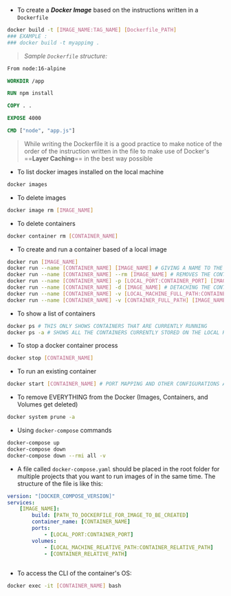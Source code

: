- To create a ***Docker Image*** based on the instructions written in a `Dockerfile`
```sh
docker build -t [IMAGE_NAME:TAG_NAME] [Dockerfile_PATH]
### EXAMPLE :
### docker build -t myappimg .
```
>*Sample `Dockerfile` structure:*
```dockerfile
From node:16-alpine

WORKDIR /app

RUN npm install

COPY . .

EXPOSE 4000

CMD ["node", "app.js"]
```
> While writing the Dockerfile it is a good practice to make notice of the order of the instruction written in the file to make use of Docker's ==**Layer Caching**== in the best way possible

- To list docker images installed on the local machine
```sh
docker images
```
- To delete images
```sh
docker image rm [IMAGE_NAME]
```
- To delete containers
```sh
docker container rm [CONTAINER_NAME]
```
- To create and run a container based of a local image
```sh
docker run [IMAGE_NAME]
docker run --name [CONTAINER_NAME] [IMAGE_NAME] # GIVING A NAME TO THE CONTAINER
docker run --name [CONTAINER_NAME] --rm [IMAGE_NAME] # REMOVES THE CONTAINER MADE IN THIS STEP AS SOON AS IT STOPS
docker run --name [CONTAINER_NAME] -p [LOCAL_PORT:CONTAINER_PORT] [IMAGE_NAME] # MAPPING PORTS FROM CONTAINER TO LOCAL COMPUTER
docker run --name [CONTAINER_NAME] -d [IMAGE_NAME] # DETACHING THE CONTAINER FROM COMMANDLINE SO IT WON'T BLOCK CLI
docker run --name [CONTAINER_NAME] -v [LOCAL_MACHINE_FULL_PATH:CONTAINER_FULL_PATH] [IMAGE_NAME] # CREATE A VOLUME RELATIONSHIP BETWEEN THE PATH SPECIFIED IN THE DOCKER CONTAINER AND LOCAL MACHINE
docker run --name [CONTAINER_NAME] -v [CONTAINER_FULL_PATH] [IMAGE_NAME] # CREATES AN ANONYMOUS VOLUME THAT REPRESENTS A FOLDER IN THE CONTAINER THAT SHOULD NOT BE CHANGED BY ANOTHER VOLUME DEFINITION. More Info: The Net Ninja Docker Course - #10 Volumes

```
- To show a list of containers
```sh
docker ps # THIS ONLY SHOWS CONTAINERS THAT ARE CURRENTLY RUNNING
docker ps -a # SHOWS ALL THE CONTAINERS CURRENTLY STORED ON THE LOCAL HOST
```

- To stop a docker container process
```sh
docker stop [CONTAINER_NAME]
```
- To run an existing container
```sh
docker start [CONTAINER_NAME] # PORT MAPPING AND OTHER CONFIGURATIONS ARE NOT NEEDED IN THIS STEP
```

- To remove EVERYTHING from the Docker (Images, Containers, and Volumes get deleted)
```sh
docker system prune -a
```

- Using `docker-compose` commands
```sh
docker-compose up
docker-compose down
docker-compose down --rmi all -v
```
- A file called `docker-compose.yaml` should be placed in the root folder for multiple projects that you want to run images of in the same time. The structure of the file is like this:
```yaml
version: "[DOCKER_COMPOSE_VERSION]"
services:
	[IMAGE_NAME]:
		build: [PATH_TO_DOCKERFILE_FOR_IMAGE_TO_BE_CREATED]
		container_name: [CONTAINER_NAME]
		ports:
			- [LOCAL_PORT:CONTAINER_PORT]
		volumes:
			- [LOCAL_MACHINE_RELATIVE_PATH:CONTAINER_RELATIVE_PATH]
			- [CONTAINER_RELATIVE_PATH]
		
```
- To access the CLI of the container's OS:
```sh
docker exec -it [CONTAINER_NAME] bash
```